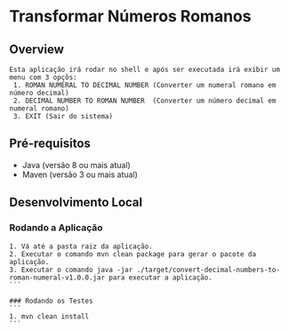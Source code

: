 # Transformar Números Romanos

## Overview
```
Esta aplicação irá rodar no shell e após ser executada irá exibir um menu com 3 opçõs:
 1. ROMAN NUMERAL TO DECIMAL NUMBER (Converter um numeral romano em número decimal)
 2. DECIMAL NUMBER TO ROMAN NUMBER  (Converter um número decimal em numeral romano)
 3. EXIT (Sair do sistema)
```
## Pré-requisitos
- Java  (versão 8 ou mais atual)
- Maven (versão 3 ou mais atual)

## Desenvolvimento Local

### Rodando a Aplicação
````
1. Vá até a pasta raiz da aplicação.
2. Executar o comando mvn clean package para gerar o pacote da aplicação.
3. Executar o comando java -jar ./target/convert-decimal-numbers-to-roman-numeral-v1.0.0.jar para executar a aplicação.
```

### Rodando os Testes
```
1. mvn clean install
```